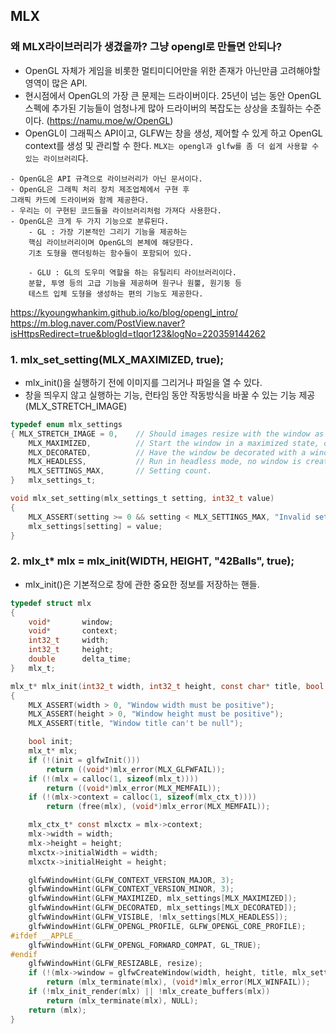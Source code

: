 ## MLX
### 왜 MLX라이브러리가 생겼을까? 그냥 opengl로 만들면 안되나?
- OpenGL 자체가 게임을 비롯한 멀티미디어만을 위한 존재가 아닌만큼 고려해야할 영역이 많은 API.
- 현시점에서 OpenGL의 가장 큰 문제는 드라이버이다. 25년이 넘는 동안 OpenGL 스펙에 추가된 기능들이 엄청나게 많아 드라이버의 복잡도는 상상을 초월하는 수준이다. (https://namu.moe/w/OpenGL)
- OpenGL이 그래픽스 API이고, GLFW는 창을 생성, 제어할 수 있게 하고 OpenGL context를 생성 및 관리할 수 한다. `MLX는 opengl과 glfw를 좀 더 쉽게 사용할 수 있는 라이브러리`다.
```
- OpenGL은 API 규격으로 라이브러리가 아닌 문서이다.
- OpenGL은 그래픽 처리 장치 제조업체에서 구현 후
그래픽 카드에 드라이버와 함께 제공한다.
- 우리는 이 구현된 코드들을 라이브러리처럼 가져다 사용한다.
- OpenGL은 크게 두 가지 기능으로 분류된다.
	- GL : 가장 기본적인 그리기 기능을 제공하는 
	핵심 라이브러리이며 OpenGL의 본체에 해당한다. 
	기초 도형을 랜더링하는 함수들이 포함되어 있다.
	
	- GLU : GL의 도우미 역할을 하는 유틸리티 라이브러리이다.
	분할, 투영 등의 고급 기능을 제공하며 원구나 원뿔, 원기둥 등
	테스트 입체 도형을 생성하는 편의 기능도 제공한다.
```
https://kyoungwhankim.github.io/ko/blog/opengl_intro/
https://m.blog.naver.com/PostView.naver?isHttpsRedirect=true&blogId=tlqor123&logNo=220359144262

### 1. mlx_set_setting(MLX_MAXIMIZED, true);
- mlx_init()을 실행하기 전에 이미지를 그리거나 파일을 열 수 있다.
- 창을 띄우지 않고 실행하는 기능, 런타임 동안 작동방식을 바꿀 수 있는 기능 제공(MLX_STRETCH_IMAGE)
```c
typedef enum mlx_settings
{ MLX_STRETCH_IMAGE = 0,	// Should images resize with the window as its being resized or not. Default: false MLX_FULLSCREEN,			// Should the window be in Fullscreen, note it will fullscreen at the given resolution. Default: false
	MLX_MAXIMIZED,			// Start the window in a maximized state, overwrites the fullscreen state if this is true. Default: false
	MLX_DECORATED,			// Have the window be decorated with a window bar. Default: true
	MLX_HEADLESS,			// Run in headless mode, no window is created. (NOTE: Still requires some form of window manager such as xvfb)
	MLX_SETTINGS_MAX,		// Setting count.
}	mlx_settings_t;

void mlx_set_setting(mlx_settings_t setting, int32_t value)
{
	MLX_ASSERT(setting >= 0 && setting < MLX_SETTINGS_MAX, "Invalid settings value");
	mlx_settings[setting] = value;
}
```
### 2. mlx_t* mlx = mlx_init(WIDTH, HEIGHT, "42Balls", true);
- mlx_init()은 기본적으로 창에 관한 중요한 정보를 저장하는 핸들.
```c
typedef struct mlx
{
	void*		window;
	void*		context;
	int32_t		width;
	int32_t		height;
	double		delta_time;
}	mlx_t;
```
```c
mlx_t* mlx_init(int32_t width, int32_t height, const char* title, bool resize)
{
	MLX_ASSERT(width > 0, "Window width must be positive");
	MLX_ASSERT(height > 0, "Window height must be positive");
	MLX_ASSERT(title, "Window title can't be null");

	bool init;
	mlx_t* mlx;
	if (!(init = glfwInit()))
		return ((void*)mlx_error(MLX_GLFWFAIL));
	if (!(mlx = calloc(1, sizeof(mlx_t))))
		return ((void*)mlx_error(MLX_MEMFAIL));
	if (!(mlx->context = calloc(1, sizeof(mlx_ctx_t))))
		return (free(mlx), (void*)mlx_error(MLX_MEMFAIL));

	mlx_ctx_t* const mlxctx = mlx->context;
	mlx->width = width;
	mlx->height = height;
	mlxctx->initialWidth = width;
	mlxctx->initialHeight = height;

	glfwWindowHint(GLFW_CONTEXT_VERSION_MAJOR, 3);
	glfwWindowHint(GLFW_CONTEXT_VERSION_MINOR, 3);
	glfwWindowHint(GLFW_MAXIMIZED, mlx_settings[MLX_MAXIMIZED]);
	glfwWindowHint(GLFW_DECORATED, mlx_settings[MLX_DECORATED]);
	glfwWindowHint(GLFW_VISIBLE, !mlx_settings[MLX_HEADLESS]);
	glfwWindowHint(GLFW_OPENGL_PROFILE, GLFW_OPENGL_CORE_PROFILE);
#ifdef __APPLE__
	glfwWindowHint(GLFW_OPENGL_FORWARD_COMPAT, GL_TRUE);
#endif
	glfwWindowHint(GLFW_RESIZABLE, resize);
	if (!(mlx->window = glfwCreateWindow(width, height, title, mlx_settings[MLX_FULLSCREEN] ? glfwGetPrimaryMonitor() : NULL, NULL)))
		return (mlx_terminate(mlx), (void*)mlx_error(MLX_WINFAIL));
	if (!mlx_init_render(mlx) || !mlx_create_buffers(mlx))
		return (mlx_terminate(mlx), NULL);
	return (mlx);
}
```
